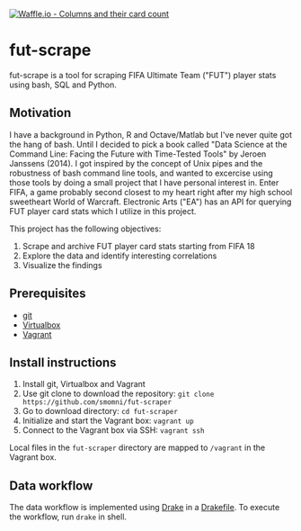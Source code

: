 [![Waffle.io - Columns and their card count](https://badge.waffle.io/smomni/fut-scrape.svg?columns=all)](https://waffle.io/smomni/fut-scrape)

# fut-scrape

fut-scrape is a tool for scraping FIFA Ultimate Team ("FUT") player stats using bash, SQL and Python.
## Motivation

I have a background in Python, R and Octave/Matlab but I've never quite got the hang of bash. Until I decided to pick a book called "Data Science at the Command Line: Facing the Future with Time-Tested Tools" by Jeroen Janssens (2014). I got inspired by the concept of Unix pipes and the robustness of bash command line tools, and wanted to excercise using those tools by doing a small project that I have personal interest in. Enter FIFA, a game probably second closest to my heart right after my high school sweetheart World of Warcraft. Electronic Arts ("EA") has an API for querying FUT player card stats which I utilize in this project. 

This project has the following objectives:

1. Scrape and archive FUT player card stats starting from FIFA 18
2. Explore the data and identify interesting correlations
3. Visualize the findings


## Prerequisites

* [git](https://git-scm.com/downloads)
* [Virtualbox](https://www.virtualbox.org/wiki/Downloads)
* [Vagrant](https://www.vagrantup.com/downloads.html)

## Install instructions

1. Install git, Virtualbox and Vagrant
2. Use git clone to download the repository: `git clone https://github.com/smomni/fut-scraper`
3. Go to download directory: `cd fut-scraper`
4. Initialize and start the Vagrant box: `vagrant up`
5. Connect to the Vagrant box via SSH: `vagrant ssh`

Local files in the `fut-scraper` directory are mapped to `/vagrant` in the Vagrant box.

## Data workflow

The data workflow is implemented using [Drake](https://github.com/Factual/drake) in a [Drakefile](Drakefile). To execute the workflow, run `drake` in shell.
